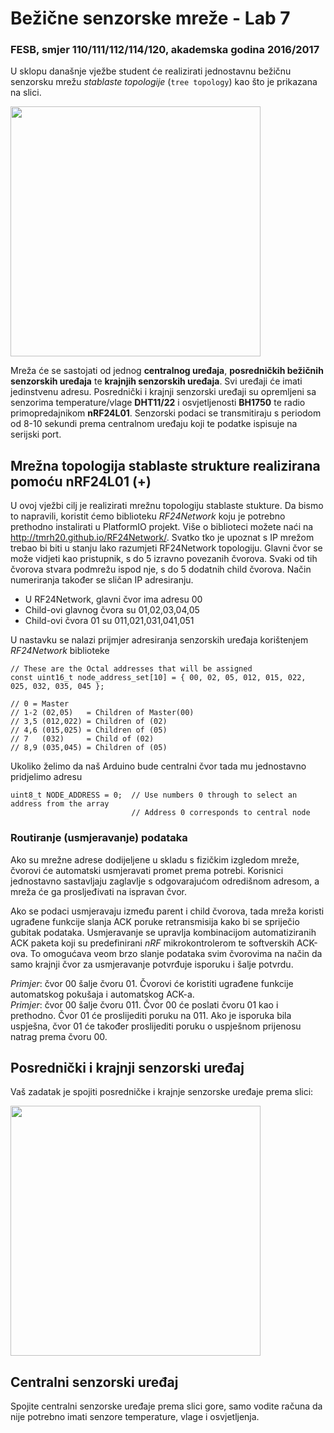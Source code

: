 # Bežične senzorske mreže - Lab 7

### FESB, smjer 110/111/112/114/120, akademska godina 2016/2017

U sklopu današnje vježbe student će realizirati jednostavnu bežičnu senzorsku mrežu *stablaste topologije* (``tree topology``) kao što je prikazana na slici.

<img src="https://cloud.githubusercontent.com/assets/8695815/25784308/cfa62074-336a-11e7-8063-7169197fcab0.jpg" width="400px" />

Mreža će se sastojati od jednog **centralnog uređaja**, **posredničkih bežičnih senzorskih uređaja** te **krajnjih senzorskih uređaja**. Svi uređaji će imati jedinstvenu adresu. Posrednički i krajnji senzorski uređaji su opremljeni sa senzorima temperature/vlage **DHT11/22** i osvjetljenosti **BH1750** te radio primopredajnikom **nRF24L01**. Senzorski podaci se transmitiraju s periodom od 8-10 sekundi prema centralnom uređaju koji te podatke ispisuje na serijski port.

## Mrežna topologija stablaste strukture realizirana pomoću nRF24L01 (+)

U ovoj vježbi cilj je realizirati mrežnu topologiju stablaste stukture. Da bismo to napravili, koristit ćemo biblioteku *RF24Network* koju je potrebno prethodno instalirati u PlatformIO projekt. Više o biblioteci možete naći na  http://tmrh20.github.io/RF24Network/. Svatko tko je upoznat s IP mrežom trebao bi biti u stanju lako razumjeti RF24Network topologiju. Glavni čvor se može vidjeti kao pristupnik, s do 5 izravno povezanih čvorova. Svaki od tih čvorova stvara podmrežu ispod nje, s do 5 dodatnih child čvorova. Način numeriranja također se sličan IP adresiranju.

 - U RF24Network, glavni čvor ima adresu 00  
 - Child-ovi glavnog čvora su 01,02,03,04,05  
 - Child-ovi čvora 01 su 011,021,031,041,051  

U nastavku se nalazi prijmjer adresiranja senzorskih uređaja korištenjem *RF24Network* biblioteke 

``` arduino
// These are the Octal addresses that will be assigned
const uint16_t node_address_set[10] = { 00, 02, 05, 012, 015, 022, 025, 032, 035, 045 };

// 0 = Master
// 1-2 (02,05)   = Children of Master(00)
// 3,5 (012,022) = Children of (02)
// 4,6 (015,025) = Children of (05)
// 7   (032)     = Child of (02)
// 8,9 (035,045) = Children of (05)
```

Ukoliko želimo da naš Arduino bude centralni čvor tada mu jednostavno pridjelimo adresu

```ardiuno
uint8_t NODE_ADDRESS = 0;  // Use numbers 0 through to select an address from the array
                           // Address 0 corresponds to central node
```

### Routiranje (usmjeravanje) podataka

Ako su mrežne adrese dodijeljene u skladu s fizičkim izgledom mreže, čvorovi će automatski usmjeravati promet prema potrebi. Korisnici jednostavno sastavljaju zaglavlje s odgovarajućom odredišnom adresom, a mreža će ga prosljeđivati na ispravan čvor.

Ako se podaci usmjeravaju između parent i child čvorova, tada mreža koristi ugrađene funkcije slanja ACK poruke retransmisija kako bi se spriječio gubitak podataka. Usmjeravanje se upravlja kombinacijom automatiziranih ACK paketa koji su predefinirani *nRF* mikrokontrolerom te softverskih ACK-ova. To omogućava veom brzo slanje podataka svim čvorovima na način da samo krajnji čvor za usmjeravanje potvrđuje isporuku i šalje potvrdu.

*Primjer*: čvor 00 šalje čvoru 01. Čvorovi će koristiti ugrađene funkcije automatskog pokušaja i automatskog ACK-a.  
*Primjer*: čvor 00 šalje čvoru 011. Čvor 00 će poslati čvoru 01 kao i prethodno. Čvor 01 će proslijediti poruku na 011. Ako je isporuka bila uspješna, čvor 01 će također proslijediti poruku o uspješnom prijenosu natrag prema čvoru 00.

## Posrednički i krajnji senzorski uređaj

Vaš zadatak je spojiti posredničke i krajnje senzorske uređaje prema slici:

<img src="https://cloud.githubusercontent.com/assets/8695815/24838259/eed6ec80-1d44-11e7-8137-7fabad4a0e53.png" width="400px" />

## Centralni senzorski uređaj

Spojite centralni senzorske uređaje prema slici gore, samo vodite računa da nije potrebno imati senzore temperature, vlage i osvjetljenja.


